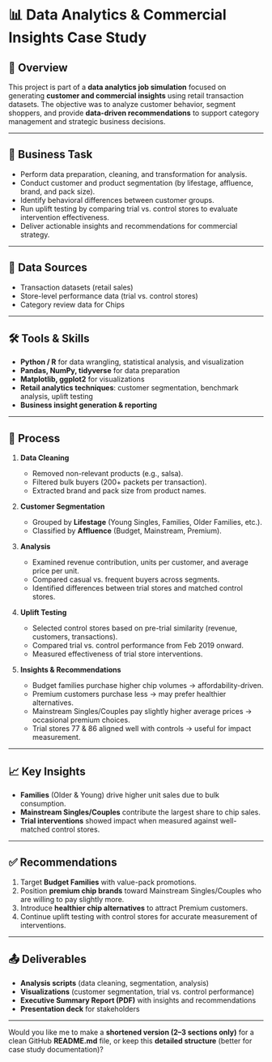 # 📊 Data Analytics & Commercial Insights Case Study

## 📌 Overview

This project is part of a **data analytics job simulation** focused on generating **customer and commercial insights** using retail transaction datasets. The objective was to analyze customer behavior, segment shoppers, and provide **data-driven recommendations** to support category management and strategic business decisions.

---

## 🎯 Business Task

* Perform data preparation, cleaning, and transformation for analysis.
* Conduct customer and product segmentation (by lifestage, affluence, brand, and pack size).
* Identify behavioral differences between customer groups.
* Run uplift testing by comparing trial vs. control stores to evaluate intervention effectiveness.
* Deliver actionable insights and recommendations for commercial strategy.

---

## 📂 Data Sources

* Transaction datasets (retail sales)
* Store-level performance data (trial vs. control stores)
* Category review data for Chips

---

## 🛠 Tools & Skills

* **Python / R** for data wrangling, statistical analysis, and visualization
* **Pandas, NumPy, tidyverse** for data preparation
* **Matplotlib, ggplot2** for visualizations
* **Retail analytics techniques**: customer segmentation, benchmark analysis, uplift testing
* **Business insight generation & reporting**

---

## 🔄 Process

1. **Data Cleaning**

   * Removed non-relevant products (e.g., salsa).
   * Filtered bulk buyers (200+ packets per transaction).
   * Extracted brand and pack size from product names.

2. **Customer Segmentation**

   * Grouped by **Lifestage** (Young Singles, Families, Older Families, etc.).
   * Classified by **Affluence** (Budget, Mainstream, Premium).

3. **Analysis**

   * Examined revenue contribution, units per customer, and average price per unit.
   * Compared casual vs. frequent buyers across segments.
   * Identified differences between trial stores and matched control stores.

4. **Uplift Testing**

   * Selected control stores based on pre-trial similarity (revenue, customers, transactions).
   * Compared trial vs. control performance from Feb 2019 onward.
   * Measured effectiveness of trial store interventions.

5. **Insights & Recommendations**

   * Budget families purchase higher chip volumes → affordability-driven.
   * Premium customers purchase less → may prefer healthier alternatives.
   * Mainstream Singles/Couples pay slightly higher average prices → occasional premium choices.
   * Trial stores 77 & 86 aligned well with controls → useful for impact measurement.

---

## 📈 Key Insights

* **Families** (Older & Young) drive higher unit sales due to bulk consumption.
* **Mainstream Singles/Couples** contribute the largest share to chip sales.
* **Trial interventions** showed impact when measured against well-matched control stores.

---

## ✅ Recommendations

1. Target **Budget Families** with value-pack promotions.
2. Position **premium chip brands** toward Mainstream Singles/Couples who are willing to pay slightly more.
3. Introduce **healthier chip alternatives** to attract Premium customers.
4. Continue uplift testing with control stores for accurate measurement of interventions.

---

## 📤 Deliverables

* **Analysis scripts** (data cleaning, segmentation, analysis)
* **Visualizations** (customer segmentation, trial vs. control performance)
* **Executive Summary Report (PDF)** with insights and recommendations
* **Presentation deck** for stakeholders


---

Would you like me to make a **shortened version (2–3 sections only)** for a clean GitHub **README.md** file, or keep this **detailed structure** (better for case study documentation)?
